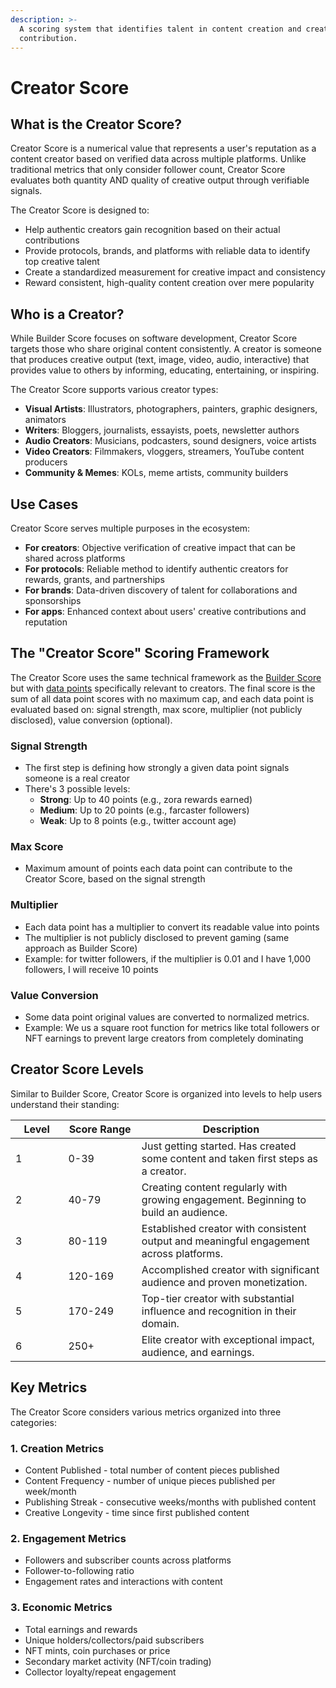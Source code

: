 ```yaml
---
description: >-
  A scoring system that identifies talent in content creation and creative
  contribution.
---
```


# Creator Score

## What is the Creator Score?

Creator Score is a numerical value that represents a user's reputation as a content creator based on verified data across multiple platforms. Unlike traditional metrics that only consider follower count, Creator Score evaluates both quantity AND quality of creative output through verifiable signals.

The Creator Score is designed to:

* Help authentic creators gain recognition based on their actual contributions
* Provide protocols, brands, and platforms with reliable data to identify top creative talent
* Create a standardized measurement for creative impact and consistency
* Reward consistent, high-quality content creation over mere popularity

## Who is a Creator?

While Builder Score focuses on software development, Creator Score targets those who share original content consistently. A creator is someone that produces creative output (text, image, video, audio, interactive) that provides value to others by informing, educating, entertaining, or inspiring.

The Creator Score supports various creator types:

* **Visual Artists**: Illustrators, photographers, painters, graphic designers, animators
* **Writers**: Bloggers, journalists, essayists, poets, newsletter authors
* **Audio Creators**: Musicians, podcasters, sound designers, voice artists
* **Video Creators**: Filmmakers, vloggers, streamers, YouTube content producers
* **Community & Memes**: KOLs, meme artists, community builders

## Use Cases

Creator Score serves multiple purposes in the ecosystem:

* **For creators**: Objective verification of creative impact that can be shared across platforms
* **For protocols**: Reliable method to identify authentic creators for rewards, grants, and partnerships
* **For brands**: Data-driven discovery of talent for collaborations and sponsorships
* **For apps**: Enhanced context about users' creative contributions and reputation

## The "Creator Score" Scoring Framework

The Creator Score uses the same technical framework as the [Builder Score](../builder-score/) but with [data points](../../data-point.md) specifically relevant to creators. The final score is the sum of all data point scores with no maximum cap, and each data point is evaluated based on: signal strength, max score, multiplier (not publicly disclosed), value conversion (optional).

### **Signal Strength**

* The first step is defining how strongly a given data point signals someone is a real creator
* There's 3 possible levels:
  * **Strong**: Up to 40 points (e.g., zora rewards earned)
  * **Medium**: Up to 20 points (e.g., farcaster followers)
  * **Weak**: Up to 8 points (e.g., twitter account age)

### **Max Score**

* Maximum amount of points each data point can contribute to the Creator Score, based on the signal strength

### **Multiplier**

* Each data point has a multiplier to convert its readable value into points
* The multiplier is not publicly disclosed to prevent gaming (same approach as Builder Score)
* Example: for twitter followers, if the multiplier is 0.01 and I have 1,000 followers, I will receive 10 points

### **Value Conversion**

* Some data point original values are converted to normalized metrics.
* Example: We us a square root function for metrics like total followers or NFT earnings to prevent large creators from completely dominating



## Creator Score Levels

Similar to Builder Score, Creator Score is organized into levels to help users understand their standing:

<table><thead><tr><th width="68.375">Level</th><th width="101.484375">Score Range</th><th>Description</th></tr></thead><tbody><tr><td>1</td><td>0-39</td><td>Just getting started. Has created some content and taken first steps as a creator.</td></tr><tr><td>2</td><td>40-79</td><td>Creating content regularly with growing engagement. Beginning to build an audience.</td></tr><tr><td>3</td><td>80-119</td><td>Established creator with consistent output and meaningful engagement across platforms.</td></tr><tr><td>4</td><td>120-169</td><td>Accomplished creator with significant audience and proven monetization.</td></tr><tr><td>5</td><td>170-249</td><td>Top-tier creator with substantial influence and recognition in their domain.</td></tr><tr><td>6</td><td>250+</td><td>Elite creator with exceptional impact, audience, and earnings.</td></tr></tbody></table>



## Key Metrics

The Creator Score considers various metrics organized into three categories:

### 1. Creation Metrics

* Content Published - total number of content pieces published
* Content Frequency - number of unique pieces published per week/month
* Publishing Streak - consecutive weeks/months with published content
* Creative Longevity - time since first published content

### 2. Engagement Metrics

* Followers and subscriber counts across platforms
* Follower-to-following ratio
* Engagement rates and interactions with content

### 3. Economic Metrics

* Total earnings and rewards
* Unique holders/collectors/paid subscribers
* NFT mints, coin purchases or price
* Secondary market activity (NFT/coin trading)
* Collector loyalty/repeat engagement



